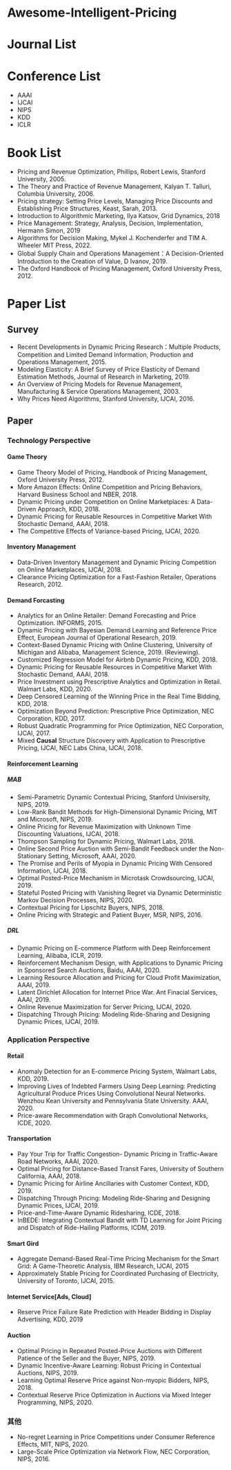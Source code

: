 # Awesome-Intelligent-Pricing


# Journal List

# Conference List
* AAAI
* IJCAI
* NIPS
* KDD
* ICLR

# Book List

* Pricing and Revenue Optimization, Phillips, Robert Lewis, Stanford University, 2005.
* The Theory and Practice of Revenue Management, Kalyan T. Talluri, Columbia University, 2006.
* Pricing strategy: Setting Price Levels, Managing Price Discounts and Establishing Price Structures, Keast, Sarah, 2013.
* Introduction to Algorithmic Marketing, Ilya Katsov, Grid Dynamics, 2018
* Price Management: Strategy, Analysis, Decision, Implementation, Hermann Simon, 2019
* Algorithms for Decision Making, Mykel J. Kochenderfer and TIM A. Wheeler MIT Press, 2022. 
* Global Supply Chain and Operations Management：A Decision-Oriented Introduction to the Creation of Value, D Ivanov, 2019.
* The Oxford Handbook of Pricing Management, Oxford University Press, 2012.

# Paper List
## Survey
* Recent Developments in Dynamic Pricing Research：Multiple Products, Competition and Limited Demand Information, Production and Operations Management, 2015.
* Modeling Elasticity: A Brief Survey of Price Elasticity of Demand Estimation Methods, Journal of Research in Marketing, 2019.
* An Overview of Pricing Models for Revenue Management, Manufacturing & Service Operations Management, 2003.
* Why Prices Need Algorithms, Stanford University, IJCAI, 2016.

## Paper

### Technology Perspective 
#### Game Theory
* Game Theory Model of Pricing, Handbook of Pricing Management, Oxford University Press, 2012.
* More Amazon Effects: Online Competition and Pricing Behaviors, Harvard Business School and NBER, 2018.
* Dynamic Pricing under Competition on Online Marketplaces: A Data-Driven Approach, KDD, 2018.
* Dynamic Pricing for Reusable Resources in Competitive Market With Stochastic Demand, AAAI, 2018.
* The Competitive Effects of Variance-based Pricing, IJCAI, 2020.

#### Inventory Management
* Data-Driven Inventory Management and Dynamic Pricing Competition on Online Marketplaces, IJCAI, 2018.
* Clearance Pricing Optimization for a Fast-Fashion Retailer, Operations Research, 2012.

#### Demand Forcasting
* Analytics for an Online Retailer: Demand Forecasting and Price Optimization. INFORMS, 2015.
* Dynamic Pricing with Bayesian Demand Learning and Reference Price Effect, European Journal of Operational Research, 2019.
* Context-Based Dynamic Pricing with Online Clustering, University of Michigan and Alibaba, Management Science, 2019. (Reviewing).
* Customized Regression Model for Airbnb Dynamic Pricing, KDD, 2018.
* Dynamic Pricing for Reusable Resources in Competitive Market With Stochastic Demand, AAAI, 2018.
* Price Investment using Prescriptive Analytics and Optimization in Retail. Walmart Labs, KDD, 2020.
* Deep Censored Learning of the Winning Price in the Real Time Bidding, KDD, 2018.
* Optimization Beyond Prediction: Prescriptive Price Optimization, NEC Corporation,  KDD, 2017.
* Robust Quadratic Programming for Price Optimization, NEC Corporation, IJCAI, 2017.
* Mixed **Causal** Structure Discovery with Application to Prescriptive Pricing, IJCAI, NEC Labs China, IJCAI, 2018.

#### Reinforcement Learning
##### MAB
* Semi-Parametric Dynamic Contextual Pricing, Stanford Univisersity, NIPS, 2019.
* Low-Rank Bandit Methods for High-Dimensional Dynamic Pricing, MIT and Microsoft, NIPS, 2019.
* Online Pricing for Revenue Maximization with Unknown Time Discounting Valuations, IJCAI, 2018.
* Thompson Sampling for Dynamic Pricing, Walmart Labs, 2018.
* Online Second Price Auction with Semi-Bandit Feedback under the Non-Stationary Setting, Microsoft, AAAI, 2020.
* The Promise and Perils of Myopia in Dynamic Pricing With Censored Information, IJCAI, 2018.
* Optimal Posted-Price Mechanism in Microtask Crowdsourcing, IJCAI, 2019.
* Stateful Posted Pricing with Vanishing Regret via Dynamic Deterministic Markov Decision Processes, NIPS, 2020.
* Contextual Pricing for Lipschitz Buyers, NIPS, 2018.
* Online Pricing with Strategic and Patient Buyer, MSR, NIPS, 2016.

##### DRL
* Dynamic Pricing on E-commerce Platform with Deep Reinforcement  Learning, Alibaba, ICLR, 2019.
* Reinforcement Mechanism Design, with Applications to Dynamic Pricing in Sponsored Search Auctions, Baidu, AAAI, 2020.
* Learning Resource Allocation and Pricing for Cloud Profit Maximization, AAAI, 2019.
* Latent Dirichlet Allocation for Internet Price War. Ant Finacial Services, AAAI, 2019.
* Online Revenue Maximization for Server Pricing, IJCAI, 2020.
* Dispatching Through Pricing: Modeling Ride-Sharing and Designing Dynamic Prices, IJCAI, 2019.

### Application Perspective
#### Retail
* Anomaly Detection for an E-commerce Pricing System, Walmart Labs, KDD, 2019.
* Improving Lives of Indebted Farmers Using Deep Learning: Predicting Agricultural Produce Prices Using Convolutional Neural Networks. Wenzhou Kean University and Pennsylvania State University. AAAI, 2020.
* Price-aware Recommendation with Graph Convolutional Networks, ICDE, 2020.


#### Transportation
* Pay Your Trip for Traffic Congestion- Dynamic Pricing in Traffic-Aware Road Networks, AAAI, 2020.
* Optimal Pricing for Distance-Based Transit Fares, University of Southern California, AAAI, 2018.
* Dynamic Pricing for Airline Ancillaries with Customer Context, KDD, 2019.
* Dispatching Through Pricing: Modeling Ride-Sharing and Designing Dynamic Prices, IJCAI, 2019.
* Price-and-Time-Aware Dynamic Ridesharing, ICDE, 2018.
* InBEDE: Integrating Contextual Bandit with TD Learning for Joint Pricing and Dispatch of Ride-Hailing Platforms, ICDM, 2019.

#### Smart Gird
* Aggregate Demand-Based Real-Time Pricing Mechanism for the Smart Grid: A Game-Theoretic Analysis, IBM Research, IJCAI, 2015
* Approximately Stable Pricing for Coordinated Purchasing of Electricity, University of Toronto, IJCAI, 2015.


#### Internet Service[Ads, Cloud]
* Reserve Price Failure Rate Prediction with Header Bidding in Display Advertising, KDD, 2019

#### Auction
* Optimal Pricing in Repeated Posted-Price Auctions with Different Patience of the Seller and the Buyer, NIPS, 2019.
* Dynamic Incentive-Aware Learning: Robust Pricing in Contextual Auctions, NIPS, 2019.
* Learning Optimal Reserve Price against Non-myopic Bidders, NIPS, 2018.
* Contextual Reserve Price Optimization in Auctions via Mixed Integer Programming, NIPS, 2020.


### 其他
* No-regret Learning in Price Competitions under Consumer Reference Effects, MIT, NIPS, 2020.
* Large-Scale Price Optimization via Network Flow, NEC Corporation, NIPS, 2016.

